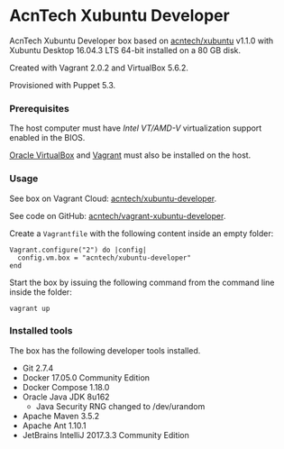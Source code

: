 # AcnTech Xubuntu Developer
AcnTech Xubuntu Developer box based on [acntech/xubuntu](https://app.vagrantup.com/acntech/boxes/xubuntu) v1.1.0 with Xubuntu Desktop 16.04.3 LTS 64-bit installed on a 80 GB disk.

Created with Vagrant 2.0.2 and VirtualBox 5.6.2.

Provisioned with Puppet 5.3.

### Prerequisites
The host computer must have _Intel VT/AMD-V_ virtualization support enabled in the BIOS.

[Oracle VirtualBox](https://www.virtualbox.org) and [Vagrant](https://www.vagrantup.com) must also be installed on the host.

### Usage
See box on Vagrant Cloud: [acntech/xubuntu-developer](https://app.vagrantup.com/acntech/boxes/xubuntu-developer).

See code on GitHub: [acntech/vagrant-xubuntu-developer](https://github.com/acntech/vagrant-xubuntu-developer).

Create a ```Vagrantfile``` with the following content inside an empty folder:
```
Vagrant.configure("2") do |config|
  config.vm.box = "acntech/xubuntu-developer"
end
```

Start the box by issuing the following command from the command line inside the folder:
```
vagrant up
```

### Installed tools
The box has the following developer tools installed.

* Git 2.7.4
* Docker 17.05.0 Community Edition
* Docker Compose 1.18.0
* Oracle Java JDK 8u162
  * Java Security RNG changed to /dev/urandom
* Apache Maven 3.5.2
* Apache Ant 1.10.1
* JetBrains IntelliJ 2017.3.3 Community Edition
